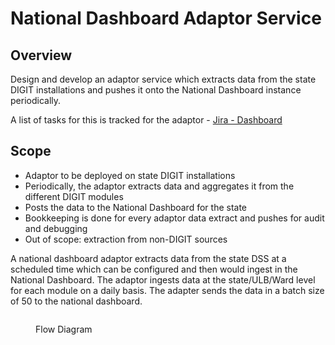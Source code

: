 # National Dashboard Adaptor Service

## Overview

Design and develop an adaptor service which extracts data from the state DIGIT installations and pushes it onto the National Dashboard instance periodically.&#x20;

A list of tasks for this is tracked for the adaptor - [Jira - Dashboard](https://digit-discuss.atlassian.net/jira/software/projects/NDA/boards/120)

## Scope

* Adaptor to be deployed on state DIGIT installations
* Periodically, the adaptor extracts data and aggregates it from the different DIGIT modules
* Posts the data to the National Dashboard for the state
* Bookkeeping is done for every adaptor data extract and pushes for audit and debugging
* Out of scope: extraction from non-DIGIT sources

A national dashboard adaptor extracts data from the state DSS at a scheduled time which can be configured and then would ingest in the National Dashboard. The adaptor ingests data at the state/ULB/Ward level for each module on a daily basis. The adapter sends the data in a batch size of 50 to the national dashboard.

<figure><img src="../../../../../.gitbook/assets/Uo22YCz3yzhBVkZ2w7GF3um79a7X-E84u4YkKqhc7rzzpZrMXcuvIWT-eJBoXyl28TNFRr328I4peXtEQ8MGaRU3hl-XqmQ1ZgCSecRMOXLySGtVzh8d7rmRAPZBo9f2M5g85ahPIT2VxIohUKL4rA.png" alt=""><figcaption><p>Flow Diagram</p></figcaption></figure>
